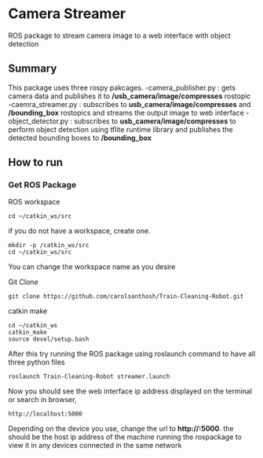 # Camera Streamer
ROS package to stream camera image to a web interface with object detection

## Summary
This package uses three rospy pakcages.
-camera_publisher.py : gets camera data and publishes it to **/usb_camera/image/compresses** rostopic 
-caemra_streamer.py :  subscribes to **usb_camera/image/compresses** and **/bounding_box** rostopics and streams the output image to web interface
-object_detector.py : subscribes to **usb_camera/image/compresses** to perform object detection using tflite runtime library and publishes the detected bounding boxes to  **/bounding_box**

    
## How to run

### Get ROS Package
ROS workspace

    cd ~/catkin_ws/src
if you do not have a workspace, create one.

    mkdir -p /catkin_ws/src
    cd ~/catkin_ws/src
You can change the workspace name as you desire

Git Clone


    git clone https://github.com/carolsanthosh/Train-Cleaning-Robot.git

catkin make

    cd ~/catkin_ws
    catkin_make
    source devel/setup.bash
    
After this try running the ROS package using roslaunch command to have all three python files

    roslaunch Train-Cleaning-Robot streamer.launch

Now you should see the web interface ip address displayed on the terminal 
or
search in browser,

    http://localhost:5000
Depending on the device you use, change the url to **http://<ipaddress>:5000**. the **<ipaddress>** should be the host ip address of the machine running the rospackage 
to view it in any devices connected in the same network
